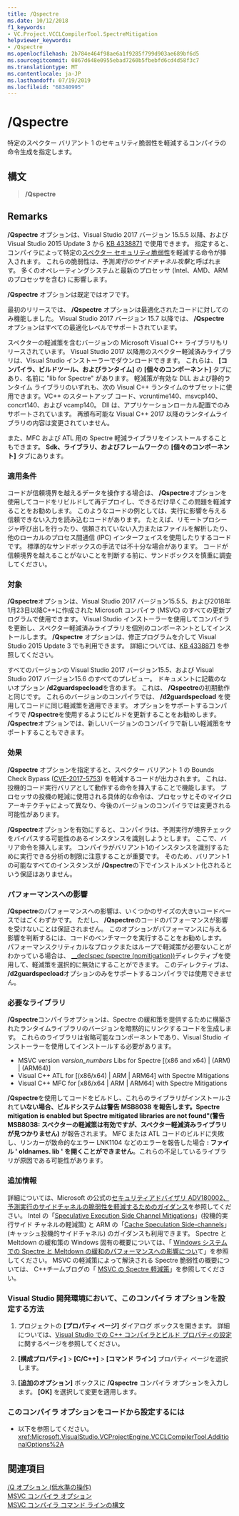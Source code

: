 ```yaml
---
title: /Qspectre
ms.date: 10/12/2018
f1_keywords:
- VC.Project.VCCLCompilerTool.SpectreMitigation
helpviewer_keywords:
- /Qspectre
ms.openlocfilehash: 2b784e464f98ae6a1f9285f799d903ae689bf6d5
ms.sourcegitcommit: 0867d648e0955ebad7260b5fbebfd6cd4d58f3c7
ms.translationtype: MT
ms.contentlocale: ja-JP
ms.lasthandoff: 07/19/2019
ms.locfileid: "68340995"
---
```

# <a name="qspectre"></a>/Qspectre

特定のスペクター バリアント 1 のセキュリティ脆弱性を軽減するコンパイラの命令生成を指定します。

## <a name="syntax"></a>構文

> **/Qspectre**

## <a name="remarks"></a>Remarks

**/Qspectre** オプションは、Visual Studio 2017 バージョン 15.5.5 以降、および Visual Studio 2015 Update 3 から [KB 4338871](https://support.microsoft.com/help/4338871/visual-studio-2015-update-3-spectre-variant-1-toolset-qspectre) で使用できます。 指定すると、コンパイラによって特定の[スペクター セキュリティ脆弱性](https://spectreattack.com/spectre.pdf)を軽減する命令が挿入されます。 これらの脆弱性は、予測*実行のサイドチャネル攻撃*と呼ばれます。 多くのオペレーティングシステムと最新のプロセッサ (Intel、AMD、ARM のプロセッサを含む) に影響します。

**/Qspectre** オプションは既定ではオフです。

最初のリリースでは、 **/Qspectre** オプションは最適化されたコードに対してのみ機能しました。 Visual Studio 2017 バージョン 15.7 以降では、 **/Qspectre** オプションはすべての最適化レベルでサポートされています。

スペクターの軽減策を含むバージョンの Microsoft Visual C++ ライブラリもリリースされています。 Visual Studio 2017 以降用のスペクター軽減済みライブラリは、Visual Studio インストーラーでダウンロードできます。 これらは、 **[コンパイラ、ビルドツール、およびランタイム]** の **[個々のコンポーネント]** タブにあり、名前に "lib for Spectre" があります。 軽減策が有効な DLL および静的ランタイム ライブラリのいずれも、次の Visual C++ ランタイムのサブセットに使用できます。VC++ のスタートアップ コード、vcruntime140、msvcp140、concrt140、および vcamp140。 Dll は、アプリケーションローカル配置でのみサポートされています。 再頒布可能な Visual C++ 2017 以降のランタイムライブラリの内容は変更されていません。

また、MFC および ATL 用の Spectre 軽減ライブラリをインストールすることもできます。 **Sdk、ライブラリ、およびフレームワーク**の **[個々のコンポーネント]** タブにあります。

### <a name="applicability"></a>適用条件

コードが信頼境界を越えるデータを操作する場合は、 **/Qspectre**オプションを使用してコードをリビルドして再デプロイし、できるだけ早くこの問題を軽減することをお勧めします。 このようなコードの例としては、実行に影響を与える信頼できない入力を読み込むコードがあります。 たとえば、リモートプロシージャ呼び出しを行ったり、信頼されていない入力またはファイルを解析したり、他のローカルのプロセス間通信 (IPC) インターフェイスを使用したりするコードです。 標準的なサンドボックスの手法では不十分な場合があります。 コードが信頼境界を越えることがないことを判断する前に、サンドボックスを慎重に調査してください。

### <a name="availability"></a>対象

**/Qspectre**オプションは、Visual Studio 2017 バージョン15.5.5、および2018年1月23日以降C++に作成された Microsoft コンパイラ (MSVC) のすべての更新プログラムで使用できます。 Visual Studio インストーラーを使用してコンパイラを更新し、スペクター軽減済みライブラリを個別のコンポーネントとしてインストールします。 **/Qspectre** オプションは、修正プログラムを介して Visual Studio 2015 Update 3 でも利用できます。 詳細については、[KB 4338871](https://support.microsoft.com/help/4338871) を参照してください。

すべてのバージョンの Visual Studio 2017 バージョン15.5、および Visual Studio 2017 バージョン15.6 のすべてのプレビュー。 ドキュメントに記載のないオプション **/d2guardspecload**を含めます。 これは、 **/Qspectre**の初期動作と同じです。 これらのバージョンのコンパイラでは、 **/d2guardspecload** を使用してコードに同じ軽減策を適用できます。 オプションをサポートするコンパイラで **/Qspectre**を使用するようにビルドを更新することをお勧めします。 **/Qspectre**オプションでは、新しいバージョンのコンパイラで新しい軽減策をサポートすることもできます。

### <a name="effect"></a>効果

**/Qspectre** オプションを指定すると、スペクター バリアント 1 の Bounds Check Bypass ([CVE-2017-5753](https://nvd.nist.gov/vuln/detail/CVE-2017-5753)) を軽減するコードが出力されます。 これは、投機的コード実行バリアとして動作する命令を挿入することで機能します。 プロセッサの投機の軽減に使用される具体的な命令は、プロセッサとそのマイクロアーキテクチャによって異なり、今後のバージョンのコンパイラでは変更される可能性があります。

**/Qspectre**オプションを有効にすると、コンパイラは、予測実行が境界チェックをバイパスする可能性のあるインスタンスを識別しようとします。 ここで、バリア命令を挿入します。 コンパイラがバリアント1のインスタンスを識別するために実行できる分析の制限に注意することが重要です。 そのため、バリアント1の可能なすべてのインスタンスが **/Qspectre**の下でインストルメント化されるという保証はありません。

### <a name="performance-impact"></a>パフォーマンスへの影響

**/Qspectre**のパフォーマンスへの影響は、いくつかのサイズの大きいコードベースではごくわずかです。 ただし、 **/Qspectre**のコードのパフォーマンスが影響を受けないことは保証されません。 このオプションがパフォーマンスに与える影響を判断するには、コードのベンチマークを実行することをお勧めします。 パフォーマンスクリティカルなブロックまたはループで軽減策が必要ないことがわかっている場合は、 [__declspec (spectre (nomitigation))](../../cpp/spectre.md)ディレクティブを使用して、軽減策を選択的に無効にすることができます。 このディレクティブは、 **/d2guardspecload**オプションのみをサポートするコンパイラでは使用できません。

### <a name="required-libraries"></a>必要なライブラリ

**/Qspectre**コンパイラオプションは、Spectre の緩和策を提供するために構築されたランタイムライブラリのバージョンを暗黙的にリンクするコードを生成します。 これらのライブラリは省略可能なコンポーネントであり、Visual Studio インストーラーを使用してインストールする必要があります。

- MSVC version *version_numbers* Libs for Spectre \[(x86 and x64) | (ARM) | (ARM64)]
- Visual C++ ATL for \[(x86/x64) | ARM | ARM64] with Spectre Mitigations
- Visual C++ MFC for \[x86/x64 | ARM | ARM64] with Spectre Mitigations

**/Qspectre**を使用してコードをビルドし、これらのライブラリがインストールされて**いない場合、ビルドシステムは警告 MSB8038 を報告します。Spectre mitigation is enabled but Spectre mitigated libraries are not found"(警告 MSB8038: スペクターの軽減策は有効ですが、スペクター軽減済みライブラリが見つかりません)** が報告されます。 MFC または ATL コードのビルドに失敗し、リンカーが致命的なエラー LNK1104 などのエラーを報告した場合 **: ファイル ' oldnames. lib ' を開くことができません**。これらの不足しているライブラリが原因である可能性があります。

### <a name="additional-information"></a>追加情報

詳細については、Microsoft の公式の[セキュリティアドバイザリ ADV180002、予測実行のサイドチャネルの脆弱性を軽減するためのガイダンス](https://portal.msrc.microsoft.com/en-US/security-guidance/advisory/ADV180002)を参照してください。 Intel の「[Speculative Execution Side Channel Mitigations](https://software.intel.com/sites/default/files/managed/c5/63/336996-Speculative-Execution-Side-Channel-Mitigations.pdf)」(投機的実行サイド チャネルの軽減策) と ARM の「[Cache Speculation Side-channels](https://developer.arm.com/-/media/Files/pdf/Cache_Speculation_Side-channels.pdf)」(キャッシュ投機的サイドチャネル) のガイダンスも利用できます。 Spectre と Meltdown の緩和策の Windows 固有の概要については、「 [Windows システムでの Spectre と Meltdown の緩和のパフォーマンスへの影響につい](https://www.microsoft.com/security/blog/2018/01/09/understanding-the-performance-impact-of-spectre-and-meltdown-mitigations-on-windows-systems/)て」を参照してください。 MSVC の軽減策によって解決される Spectre 脆弱性の概要については、 C++チームブログの「 [MSVC の Spectre 軽減策](https://devblogs.microsoft.com/cppblog/spectre-mitigations-in-msvc./)」を参照してください。

### <a name="to-set-this-compiler-option-in-the-visual-studio-development-environment"></a>Visual Studio 開発環境において、このコンパイラ オプションを設定する方法

1. プロジェクトの **[プロパティ ページ]** ダイアログ ボックスを開きます。 詳細については、[Visual Studio での C++ コンパイラとビルド プロパティの設定](../working-with-project-properties.md)に関するページを参照してください。

1. **[構成プロパティ]**  >  **[C/C++]**  >  **[コマンド ライン]** プロパティ ページを選択します。

1. **[追加のオプション]** ボックスに **/Qspectre** コンパイラ オプションを入力します。 **[OK]** を選択して変更を適用します。

### <a name="to-set-this-compiler-option-programmatically"></a>このコンパイラ オプションをコードから設定するには

- 以下を参照してください。<xref:Microsoft.VisualStudio.VCProjectEngine.VCCLCompilerTool.AdditionalOptions%2A>

## <a name="see-also"></a>関連項目

[/Q オプション (低水準の操作)](q-options-low-level-operations.md)<br/>
[MSVC コンパイラ オプション](compiler-options.md)<br/>
[MSVC コンパイラ コマンド ラインの構文](compiler-command-line-syntax.md)
